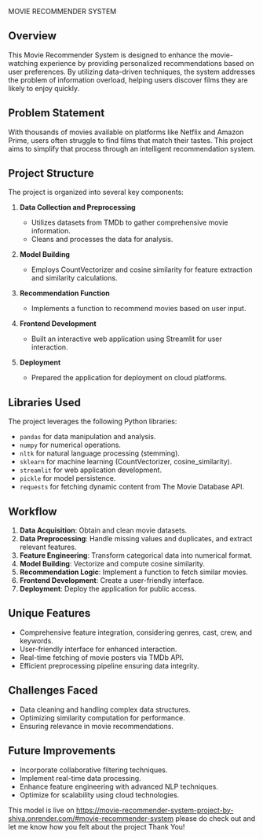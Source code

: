 MOVIE RECOMMENDER SYSTEM 

## Overview
This Movie Recommender System is designed to enhance the movie-watching experience by providing personalized recommendations based on user preferences. By utilizing data-driven techniques, the system addresses the problem of information overload, helping users discover films they are likely to enjoy quickly.

## Problem Statement
With thousands of movies available on platforms like Netflix and Amazon Prime, users often struggle to find films that match their tastes. This project aims to simplify that process through an intelligent recommendation system.

## Project Structure
The project is organized into several key components:
1. **Data Collection and Preprocessing**
   - Utilizes datasets from TMDb to gather comprehensive movie information.
   - Cleans and processes the data for analysis.

2. **Model Building**
   - Employs CountVectorizer and cosine similarity for feature extraction and similarity calculations.

3. **Recommendation Function**
   - Implements a function to recommend movies based on user input.

4. **Frontend Development**
   - Built an interactive web application using Streamlit for user interaction.

5. **Deployment**
   - Prepared the application for deployment on cloud platforms.

## Libraries Used
The project leverages the following Python libraries:
- `pandas` for data manipulation and analysis.
- `numpy` for numerical operations.
- `nltk` for natural language processing (stemming).
- `sklearn` for machine learning (CountVectorizer, cosine_similarity).
- `streamlit` for web application development.
- `pickle` for model persistence.
- `requests` for fetching dynamic content from The Movie Database API.

## Workflow
1. **Data Acquisition**: Obtain and clean movie datasets.
2. **Data Preprocessing**: Handle missing values and duplicates, and extract relevant features.
3. **Feature Engineering**: Transform categorical data into numerical format.
4. **Model Building**: Vectorize and compute cosine similarity.
5. **Recommendation Logic**: Implement a function to fetch similar movies.
6. **Frontend Development**: Create a user-friendly interface.
7. **Deployment**: Deploy the application for public access.

## Unique Features
- Comprehensive feature integration, considering genres, cast, crew, and keywords.
- User-friendly interface for enhanced interaction.
- Real-time fetching of movie posters via TMDb API.
- Efficient preprocessing pipeline ensuring data integrity.

## Challenges Faced
- Data cleaning and handling complex data structures.
- Optimizing similarity computation for performance.
- Ensuring relevance in movie recommendations.

## Future Improvements
- Incorporate collaborative filtering techniques.
- Implement real-time data processing.
- Enhance feature engineering with advanced NLP techniques.
- Optimize for scalability using cloud technologies.

This model is live on https://movie-recommender-system-project-by-shiva.onrender.com/#movie-recommender-system 
please do check out and let me know how you felt about the project 
                                                            Thank You!
